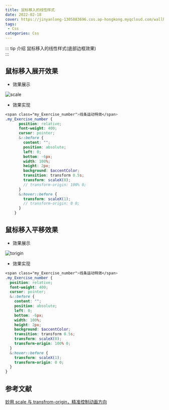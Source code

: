 ```yaml
---
title: 鼠标移入的线性样式
date: 2022-02-18
cover: https://jinyanlong-1305883696.cos.ap-hongkong.myqcloud.com/wallhaven-72rxqo.jpg
tags:
 - Css
categories: Css
---
```


::: tip 介绍
鼠标移入的线性样式(底部边框效果)<br>
:::

<!-- more -->

## 鼠标移入展开效果

* 效果展示

![scale](https://jinyanlong-1305883696.cos.ap-hongkong.myqcloud.com/38972798-5912c5bc-43d5-11e8-9062-351820789f7d.gif)

* 效果实现

```scss
<span class="my_Exercise_number">线条运动特效</span>    
.my_Exercise_number {
      position: relative;
      font-weight: 400;
      cursor: pointer;
      &::before {
        content: "";
        position: absolute;
        left: 0;
        bottom: -6px;
        width: 100%;
        height: 2px;
        background: $accentColor;
        transition: transform 0.5s;
        transform: scaleX(0);
        // transform-origin: 100% 0;
      }
      &:hover::before {
        transform: scaleX(1);
        // transform-origin: 0 0;
      }
    }
```

## 鼠标移入平移效果

* 效果展示

![torigin](https://jinyanlong-1305883696.cos.ap-hongkong.myqcloud.com/38973547-fd32970a-43d8-11e8-94cf-2d30ed12d8cf.gif)

* 效果实现

```scss
<span class="my_Exercise_number">线条运动特效</span>
.my_Exercise_number {
  position: relative;
  font-weight: 400;
  cursor: pointer;
  &::before {
    content: "";
    position: absolute;
    left: 0;
    bottom: -6px;
    width: 100%;
    height: 2px;
    background: $accentColor;
    transition: transform 0.5s;
    transform: scaleX(0);
    transform-origin: 100% 0;
  }
  &:hover::before {
    transform: scaleX(1);
    transform-origin: 0 0;
  }
}
```

## 参考文献

[妙用 scale 与 transfrom-origin，精准控制动画方向](https://www.cnblogs.com/coco1s/p/8882542.html)
